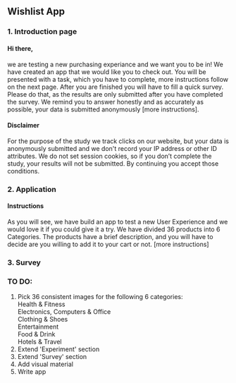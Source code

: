 ## Wishlist App

### 1. Introduction page
#### Hi there,
we are testing a new purchasing experiance and we want you to be in! We have created an app that we would like you to check out. You will be presented with a task, which you have to complete, more instructions follow on the next page. After you are finished you will have to fill a quick survey. Please do that, as the results are only submitted after you have completed the survey. We remind you to answer honestly and as accurately as possible, your data is submitted anonymously [more instructions].

#### Disclaimer
For the purpose of the study we track clicks on our website, but your data is anonymously submitted and we don't record your IP address or other ID attributes. We do not set session cookies, so if you don’t complete the study, your results will not be submitted. By continuing you accept those conditions.

### 2. Application

#### Instructions
As you will see, we have build an app to test a new User Experience and we would love it if you could give it a try. We have divided 36 products into 6 Categories. The products have a brief description, and you will have to decide are you willing to add it to your cart or not. [more instructions]

### 3. Survey

### TO DO:
1. Pick 36 consistent images for the following 6 categories:
<br>Health & Fitness
<br>Electronics, Computers & Office
<br>Clothing & Shoes
<br>Entertainment
<br>Food & Drink
<br>Hotels & Travel
2. Extend 'Experiment' section
3. Extend 'Survey' section
4. Add visual material
5. Write app
